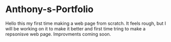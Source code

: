 # Anthony-s-Portfolio

Hello this my first time making a web page from scratch.
It feels rough, but I will be working on it to make it better and first time tring to make a repsonisve web page.
Improvments coming soon.
